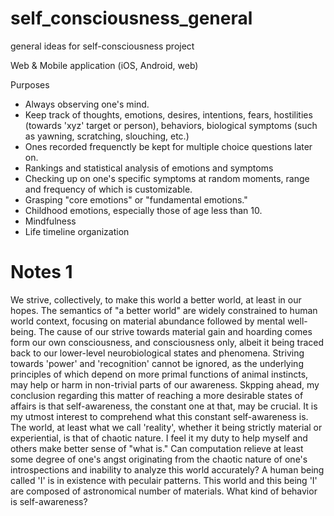 # self_consciousness_general
general ideas for self-consciousness project

Web & Mobile application (iOS, Android, web)

Purposes
- Always observing one's mind.
- Keep track of thoughts, emotions, desires, intentions, fears, hostilities (towards 'xyz' target or person), 
behaviors, biological symptoms (such as yawning, scratching, slouching, etc.)
- Ones recorded frequenctly be kept for multiple choice questions later on.
- Rankings and statistical analysis of emotions and symptoms
- Checking up on one's specific symptoms at random moments, range and frequency of which is customizable.
- Grasping "core emotions" or "fundamental emotions."
- Childhood emotions, especially those of age less than 10.
- Mindfulness
- Life timeline organization



# Notes 1

We strive, collectively, to make this world a better world, at least in our hopes. 
The semantics of "a better world" are widely constrained to human world context, focusing on material abundance followed by mental well-being.
The cause of our strive towards material gain and hoarding comes form our own consciousness, and consciousness only, albeit it being traced back to our lower-level neurobiological states and phenomena.
Striving towards 'power' and 'recognition' cannot be ignored, as the underlying principles of which depend on more primal functions of animal instincts, may help or harm in non-trivial parts of our awareness.
Skpping ahead, my conclusion regarding this matter of reaching a more desirable states of affairs is that self-awareness, the constant one at that, may be crucial.
It is my utmost interest to comprehend what this constant self-awareness is.
The world, at least what we call 'reality', whether it being strictly material or experiential, is that of chaotic nature. 
I feel it my duty to help myself and others make better sense of "what is."
Can computation relieve at least some degree of one's angst originating from the chaotic nature of one's introspections and inability to analyze this world accurately?
A human being called 'I' is in existence with peculair patterns.
This world and this being 'I' are composed of astronomical number of materials.
What kind of behavior is self-awareness?







